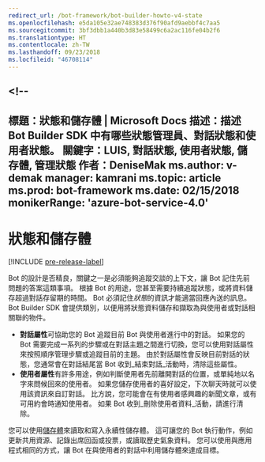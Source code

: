 ```yaml
---
redirect_url: /bot-framework/bot-builder-howto-v4-state
ms.openlocfilehash: e5da105e32ae748383d376f90afd9aebbf4c7aa5
ms.sourcegitcommit: 3bf3dbb1a440b3d83e58499c6a2ac116fe04b2f6
ms.translationtype: HT
ms.contentlocale: zh-TW
ms.lasthandoff: 09/23/2018
ms.locfileid: "46708114"
---
```

<a name="--"></a><!--
---
標題：狀態和儲存體 | Microsoft Docs 描述：描述 Bot Builder SDK 中有哪些狀態管理員、對話狀態和使用者狀態。
關鍵字：LUIS, 對話狀態, 使用者狀態, 儲存體, 管理狀態 作者：DeniseMak ms.author: v-demak manager: kamrani ms.topic: article ms.prod: bot-framework ms.date: 02/15/2018 monikerRange: 'azure-bot-service-4.0'
---

# <a name="state-and-storage"></a>狀態和儲存體
[!INCLUDE [pre-release-label](../includes/pre-release-label.md)]

Bot 的設計是否精良，關鍵之一是必須能夠追蹤交談的上下文，讓 Bot 記住先前問題的答案這類事項。
根據 Bot 的用途，您甚至需要持續追蹤狀態，或將資料儲存超過對話存留期的時間。
Bot 必須記住*狀態*的資訊才能適當回應內送的訊息。 Bot Builder SDK 會提供類別，以便用將狀態資料儲存和擷取為與使用者或對話相關聯的物件。

* **對話屬性**可協助您的 Bot 追蹤目前 Bot 與使用者進行中的對話。 如果您的 Bot 需要完成一系列的步驟或在對話主題之間進行切換，您可以使用對話屬性來按照順序管理步驟或追蹤目前的主題。 由於對話屬性會反映目前對話的狀態，您通常會在對話結尾當 Bot 收到_結束對話_活動時，清除這些屬性。
* **使用者屬性**有許多用途，例如判斷使用者先前離開對話的位置，或單純地以名字來問候回來的使用者。 如果您儲存使用者的喜好設定，下次聊天時就可以使用該資訊來自訂對話。 比方說，您可能會在有使用者感興趣的新聞文章，或有可用約會時通知使用者。 如果 Bot 收到_刪除使用者資料_活動，請進行清除。

您可以使用[儲存體](bot-builder-howto-v4-storage.md)來讀取和寫入永續性儲存體。 這可讓您的 Bot 執行動作，例如更新共用資源、記錄出席回函或投票，或讀取歷史氣象資料。 您可以使用與應用程式相同的方式，讓 Bot 在與使用者的對話中利用儲存體來達成目標。

<!-- 
*Conversation state* pertains to the current conversation that the user is having with your bot. When the conversation ends, your bot deletes this data.

You can also store *user state* that persists after a conversation ends. For example, if you store a user's preferences, you can use that information to customize the conversation the next time you chat. For example, you might alert the user to a news article about a topic that interests her, or alert a user when an appointment becomes available. 
-->

<!-- You should generally avoid saving state using a global variable or function closures.
Doing so will create issues when you want to scale out your bot. Instead, use the conversation state and user state middleware that the BotBuilder SDK provides --> 

<!--
## Types of underlying storage

The SDK provides bot state manager middleware to persist conversation and user state. State can be accessed using the bot's context. This state manager can use Azure Table Storage, file storage, or memory storage as the underlying data storage. You can also create your own storage components for your bot.

Bots built using Azure Table Storage can be designed to be stateless and scalable across multiple compute nodes.

> [!NOTE] 
> File and memory storage won't scale across nodes.

## Writing directly to storage

You can also use the Bot Builder SDK to read and write data directly to storage, without using middleware or without using the bot context. This can be appropriate to data that your bot uses, that comes from a source outside your bot's conversation flow.

For example, let's say your bot allows the user to ask for the weather report, and your bot retrieves the weather report for a specified date, by reading it from an external database. The content of the weather database isn't dependent on user information or the conversation context, so you could just read it directly from storage instead of using the state manager.  See [How to write directly to storage](bot-builder-howto-v4-storage.md) for an example.

## Next steps

Next, lets get into how activities are processed, in depth, and how we respond to them.

> [!div class="nextstepaction"]
> [Activity Processing](bot-builder-concept-activity-processing.md)

## Additional resources

- [How to save state](bot-builder-howto-v4-state.md)
- [How to write directly to storage](bot-builder-howto-v4-storage.md)

-->
